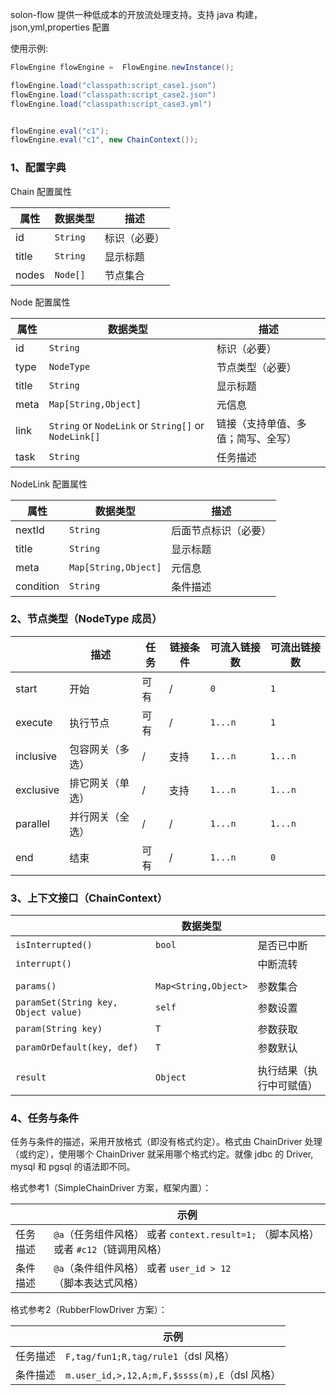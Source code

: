 
solon-flow 提供一种低成本的开放流处理支持。支持 java 构建，json,yml,properties 配置

使用示例:

```java
FlowEngine flowEngine =  FlowEngine.newInstance();

flowEngine.load("classpath:script_case1.json")
flowEngine.load("classpath:script_case2.json")
flowEngine.load("classpath:script_case3.yml")


flowEngine.eval("c1");
flowEngine.eval("c1", new ChainContext());
```

### 1、配置字典

Chain 配置属性

| 属性    | 数据类型     | 描述     |
|-------|----------|--------|
| id    | `String` | 标识（必要） |
| title | `String` | 显示标题   |
| nodes | `Node[]` | 节点集合   |



Node 配置属性

| 属性       | 数据类型                                          | 描述                |
|----------|-----------------------------------------------|-------------------|
| id       | `String`                                      | 标识（必要）            |
| type     | `NodeType`                                    | 节点类型（必要）          |
| title    | `String`                                      | 显示标题              |
| meta     | `Map[String,Object]`                          | 元信息               |
| link     | `String` or `NodeLink` or `String[]`  or `NodeLink[]` | 链接（支持单值、多值；简写、全写） |
| task     | `String`                                      | 任务描述              |

NodeLink 配置属性


| 属性         | 数据类型                 | 描述         |
|------------|----------------------|------------|
| nextId     | `String`             | 后面节点标识（必要） |
| title      | `String`             | 显示标题       |
| meta       | `Map[String,Object]` | 元信息        |
| condition  | `String`             | 条件描述       |

### 2、节点类型（NodeType 成员）

|             | 描述       | 任务 | 链接条件 | 可流入链接数  | 可流出链接数   |
|-------------|----------|----|------|---------|---------|
| start       | 开始       | 可有 | /    | `0`     | `1`     | 
| execute     | 执行节点     | 可有 | /    | `1...n` | `1`     | 
| inclusive   | 包容网关（多选） | /  | 支持   | `1...n` | `1...n` | 
| exclusive   | 排它网关（单选） | /  | 支持   | `1...n` | `1...n` | 
| parallel    | 并行网关（全选） | /  | /    | `1...n` | `1...n` | 
| end         | 结束       | 可有 | /    | `1...n` | `0`     | 


### 3、上下文接口（ChainContext）

|                                      | 数据类型                 |              |
|--------------------------------------|----------------------|--------------|
| `isInterrupted()`                    | `bool`               | 是否已中断        |
| `interrupt()`                        |                      | 中断流转         |
|                                      |                      |              |
| `params()`                           | `Map<String,Object>` | 参数集合         |
| `paramSet(String key, Object value)` | `self`               | 参数设置         |
| `param(String key)`                  | `T`                  | 参数获取         |
| `paramOrDefault(key, def)`           | `T`                  | 参数默认         |
|                                      |                      |              |
| `result`                             | `Object`             | 执行结果（执行中可赋值） |


### 4、任务与条件

任务与条件的描述，采用开放格式（即没有格式约定）。格式由 ChainDriver 处理（或约定），使用哪个 ChainDriver 就采用哪个格式约定。就像 jdbc 的 Driver, mysql 和 pgsql 的语法即不同。

格式参考1（SimpleChainDriver 方案，框架内置）：

|        | 示例                                                          | 
|--------|-------------------------------------------------------------|
| 任务描述   | `@a`（任务组件风格） 或者 `context.result=1;` （脚本风格） 或者 `#c12`（链调用风格） | 
| 条件描述   | `@a`（条件组件风格） 或者 `user_id > 12`（脚本表达式风格）                     | 


格式参考2（RubberFlowDriver 方案）：

|            | 示例                                        |
|------------|-------------------------------------------|
| 任务描述       | `F,tag/fun1;R,tag/rule1`（dsl 风格）          |
| 条件描述       | `m.user_id,>,12,A;m,F,$ssss(m),E`（dsl 风格） | 

